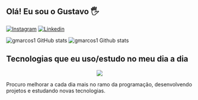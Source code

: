 ## Olá! Eu sou o Gustavo 🖐️



[![Instagram](https://img.shields.io/badge/Instagram-E4405F?style=for-the-badge&logo=instagram&logoColor=white)](https://instagram.com/gstv.mrcos)
[![Linkedin](https://img.shields.io/badge/LinkedIn-0077B5?style=for-the-badge&logo=linkedin&logoColor=white)](https://www.linkedin.com/in/gustavo-marcos-9167b0240/)

![gmarcos1 GitHub stats](https://github-readme-stats.vercel.app/api?username=gmarcos1&show_icons=true&theme=merko&count_private=true)
![gmarcos1 Github stats](https://github-readme-stats.vercel.app/api/top-langs/?username=gmarcos1&theme=blue-green) <br>


## Tecnologias que eu uso/estudo no meu dia a dia

<p align="center">
  <a href="https://skillicons.dev">
 <img src="https://skillicons.dev/icons?i=git,java,js,css,html,angular,cs,nodejs,vue,vscode,mysql" />
     </a>
</p>


Procuro melhorar a cada dia mais no ramo da programação, desenvolvendo projetos e estudando novas tecnologias.



